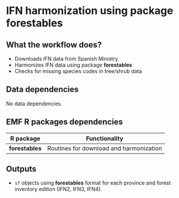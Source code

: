 
# IFN harmonization using package forestables

## What the workflow does?

+ Downloads IFN data from Spanish Ministry.
+ Harmonizes IFN data using package **forestables**
+ Checks for missing species codes in tree/shrub data

## Data dependencies

No data dependencies

## EMF R packages dependencies

|  R package  |   Functionality  |
|-------------|------------------|
| **forestables** | Routines for download and harmonization |

## Outputs

+ `sf` objects using **forestables** format for each province and forest inventory edition (IFN2, IFN3, IFN4).
